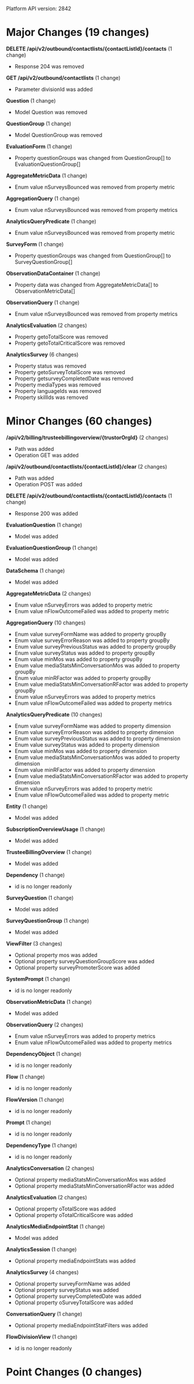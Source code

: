 Platform API version: 2842


# Major Changes (19 changes)

**DELETE /api/v2/outbound/contactlists/{contactListId}/contacts** (1 change)

* Response 204 was removed

**GET /api/v2/outbound/contactlists** (1 change)

* Parameter divisionId was added

**Question** (1 change)

* Model Question was removed

**QuestionGroup** (1 change)

* Model QuestionGroup was removed

**EvaluationForm** (1 change)

* Property questionGroups was changed from QuestionGroup[] to EvaluationQuestionGroup[]

**AggregateMetricData** (1 change)

* Enum value nSurveysBounced was removed from property metric

**AggregationQuery** (1 change)

* Enum value nSurveysBounced was removed from property metrics

**AnalyticsQueryPredicate** (1 change)

* Enum value nSurveysBounced was removed from property metric

**SurveyForm** (1 change)

* Property questionGroups was changed from QuestionGroup[] to SurveyQuestionGroup[]

**ObservationDataContainer** (1 change)

* Property data was changed from AggregateMetricData[] to ObservationMetricData[]

**ObservationQuery** (1 change)

* Enum value nSurveysBounced was removed from property metrics

**AnalyticsEvaluation** (2 changes)

* Property getoTotalScore was removed
* Property getoTotalCriticalScore was removed

**AnalyticsSurvey** (6 changes)

* Property status was removed
* Property getoSurveyTotalScore was removed
* Property getsurveyCompletedDate was removed
* Property mediaTypes was removed
* Property languageIds was removed
* Property skillIds was removed


# Minor Changes (60 changes)

**/api/v2/billing/trusteebillingoverview/{trustorOrgId}** (2 changes)

* Path was added
* Operation GET was added

**/api/v2/outbound/contactlists/{contactListId}/clear** (2 changes)

* Path was added
* Operation POST was added

**DELETE /api/v2/outbound/contactlists/{contactListId}/contacts** (1 change)

* Response 200 was added

**EvaluationQuestion** (1 change)

* Model was added

**EvaluationQuestionGroup** (1 change)

* Model was added

**DataSchema** (1 change)

* Model was added

**AggregateMetricData** (2 changes)

* Enum value nSurveyErrors was added to property metric
* Enum value nFlowOutcomeFailed was added to property metric

**AggregationQuery** (10 changes)

* Enum value surveyFormName was added to property groupBy
* Enum value surveyErrorReason was added to property groupBy
* Enum value surveyPreviousStatus was added to property groupBy
* Enum value surveyStatus was added to property groupBy
* Enum value minMos was added to property groupBy
* Enum value mediaStatsMinConversationMos was added to property groupBy
* Enum value minRFactor was added to property groupBy
* Enum value mediaStatsMinConversationRFactor was added to property groupBy
* Enum value nSurveyErrors was added to property metrics
* Enum value nFlowOutcomeFailed was added to property metrics

**AnalyticsQueryPredicate** (10 changes)

* Enum value surveyFormName was added to property dimension
* Enum value surveyErrorReason was added to property dimension
* Enum value surveyPreviousStatus was added to property dimension
* Enum value surveyStatus was added to property dimension
* Enum value minMos was added to property dimension
* Enum value mediaStatsMinConversationMos was added to property dimension
* Enum value minRFactor was added to property dimension
* Enum value mediaStatsMinConversationRFactor was added to property dimension
* Enum value nSurveyErrors was added to property metric
* Enum value nFlowOutcomeFailed was added to property metric

**Entity** (1 change)

* Model was added

**SubscriptionOverviewUsage** (1 change)

* Model was added

**TrusteeBillingOverview** (1 change)

* Model was added

**Dependency** (1 change)

* id is no longer readonly

**SurveyQuestion** (1 change)

* Model was added

**SurveyQuestionGroup** (1 change)

* Model was added

**ViewFilter** (3 changes)

* Optional property mos was added
* Optional property surveyQuestionGroupScore was added
* Optional property surveyPromoterScore was added

**SystemPrompt** (1 change)

* id is no longer readonly

**ObservationMetricData** (1 change)

* Model was added

**ObservationQuery** (2 changes)

* Enum value nSurveyErrors was added to property metrics
* Enum value nFlowOutcomeFailed was added to property metrics

**DependencyObject** (1 change)

* id is no longer readonly

**Flow** (1 change)

* id is no longer readonly

**FlowVersion** (1 change)

* id is no longer readonly

**Prompt** (1 change)

* id is no longer readonly

**DependencyType** (1 change)

* id is no longer readonly

**AnalyticsConversation** (2 changes)

* Optional property mediaStatsMinConversationMos was added
* Optional property mediaStatsMinConversationRFactor was added

**AnalyticsEvaluation** (2 changes)

* Optional property oTotalScore was added
* Optional property oTotalCriticalScore was added

**AnalyticsMediaEndpointStat** (1 change)

* Model was added

**AnalyticsSession** (1 change)

* Optional property mediaEndpointStats was added

**AnalyticsSurvey** (4 changes)

* Optional property surveyFormName was added
* Optional property surveyStatus was added
* Optional property surveyCompletedDate was added
* Optional property oSurveyTotalScore was added

**ConversationQuery** (1 change)

* Optional property mediaEndpointStatFilters was added

**FlowDivisionView** (1 change)

* id is no longer readonly


# Point Changes (0 changes)
